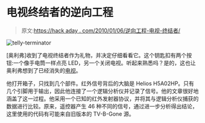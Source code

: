 # 电视终结者的逆向工程

> 原文:[https://hack aday . com/2010/01/06/逆向工程-电视-终结者/](https://hackaday.com/2010/01/06/reverse-engineering-the-telly-terminator/)

![](../Images/48d963ebad3471ec699803c2e0281a05.png "telly-terminator")

[奥利弗]收到了电视终结者作为礼物，并决定仔细看看它。这个钥匙扣有两个按钮:一个像手电筒一样点亮 LED，另一个关闭电视。听起来熟悉吗？是的，这也让奥利弗想到了已经消失的[电视](http://hackaday.com/2009/08/17/adafruit-releases-new-tv-b-gone-kit/)。

他打开箱子，只找到几个部件。红外信号背后的大脑是 Helios H5A02HP。只有几个引脚用于输出，因此他连接了一个逻辑分析仪并记录了信号。他的文章很好地涵盖了这一过程。他采用一个已知的红外发射器协议，并将其与逻辑分析仪捕获的数据进行比较。原来，遥控器产生 46 种不同的信号，通过进一步分析得出结论，这里使用的代码有可能来自旧版本的 TV-B-Gone 源。